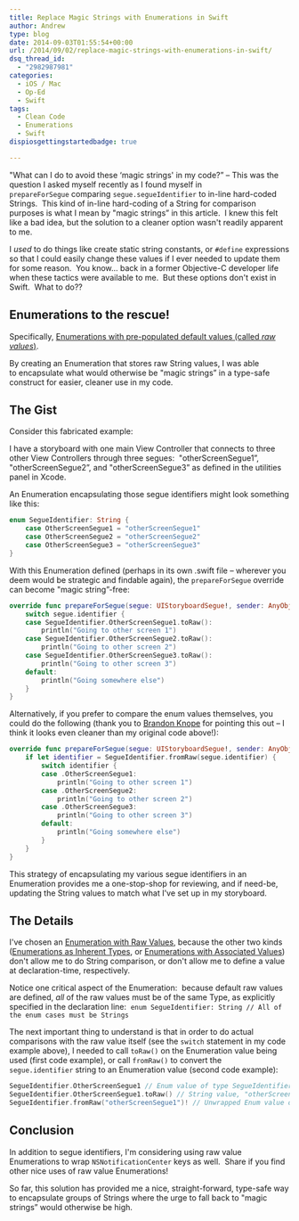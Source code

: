 ```yaml
---
title: Replace Magic Strings with Enumerations in Swift
author: Andrew
type: blog
date: 2014-09-03T01:55:54+00:00
url: /2014/09/02/replace-magic-strings-with-enumerations-in-swift/
dsq_thread_id:
  - "2982987981"
categories:
  - iOS / Mac
  - Op-Ed
  - Swift
tags:
  - Clean Code
  - Enumerations
  - Swift
dispiosgettingstartedbadge: true

---
```

"What can I do to avoid these &#8216;magic strings' in my code?&#8221; – This was the question I asked myself recently as I found myself in `prepareForSegue` comparing `segue.segueIdentifier` to in-line hard-coded Strings.  This kind of in-line hard-coding of a String for comparison purposes is what I mean by "magic strings&#8221; in this article.  I knew this felt like a bad idea, but the solution to a cleaner option wasn't readily apparent to me.

I _used_ to do things like create static string constants, or `#define` expressions so that I could easily change these values if I ever needed to update them for some reason.  You know&#8230; back in a former Objective-C developer life when these tactics were available to me.  But these options don't exist in Swift.  What to do??

## Enumerations to the rescue!

Specifically, <a title="Apple Developer Documentation - Enumerations with Raw Values" href="https://developer.apple.com/library/prerelease/ios/documentation/Swift/Conceptual/Swift_Programming_Language/Enumerations.html#//apple_ref/doc/uid/TP40014097-CH12-XID_228" target="_blank">Enumerations with pre-populated default values (called <em>raw values</em>)</a>.

By creating an Enumeration that stores raw String values, I was able to encapsulate what would otherwise be "magic strings&#8221; in a type-safe construct for easier, cleaner use in my code.

## The Gist

Consider this fabricated example:

I have a storyboard with one main View Controller that connects to three other View Controllers through three segues:  "otherScreenSegue1&#8221;, "otherScreenSegue2&#8221;, and "otherScreenSegue3&#8221; as defined in the utilities panel in Xcode.

An Enumeration encapsulating those segue identifiers might look something like this:

```swift
enum SegueIdentifier: String {
    case OtherScreenSegue1 = "otherScreenSegue1"
    case OtherScreenSegue2 = "otherScreenSegue2"
    case OtherScreenSegue3 = "otherScreenSegue3"
}
```

With this Enumeration defined (perhaps in its own .swift file – wherever you deem would be strategic and findable again), the `prepareForSegue` override can become "magic string&#8221;-free:

```swift
override func prepareForSegue(segue: UIStoryboardSegue!, sender: AnyObject!) {
    switch segue.identifier {
    case SegueIdentifier.OtherScreenSegue1.toRaw():
        println("Going to other screen 1")
    case SegueIdentifier.OtherScreenSegue2.toRaw():
        println("Going to other screen 2")
    case SegueIdentifier.OtherScreenSegue3.toRaw():
        println("Going to other screen 3")
    default:
        println("Going somewhere else")
    }
}
```

Alternatively, if you prefer to compare the enum values themselves, you could do the following (thank you to <a title="Twitter - Brandon Knope" href="https://twitter.com/bknope" target="_blank">Brandon Knope</a> for pointing this out – I think it looks even cleaner than my original code above!):

```swift
override func prepareForSegue(segue: UIStoryboardSegue!, sender: AnyObject!) {
    if let identifier = SegueIdentifier.fromRaw(segue.identifier) {
        switch identifier {
        case .OtherScreenSegue1:
            println("Going to other screen 1")
        case .OtherScreenSegue2:
            println("Going to other screen 2")
        case .OtherScreenSegue3:
            println("Going to other screen 3")
        default:
            println("Going somewhere else")
        }
    }
}
```

This strategy of encapsulating my various segue identifiers in an Enumeration provides me a one-stop-shop for reviewing, and if need-be, updating the String values to match what I've set up in my storyboard.

## The Details

I've chosen an <a title="Apple Developer Documentation - Enumerations with Raw Values" href="https://developer.apple.com/library/prerelease/ios/documentation/Swift/Conceptual/Swift_Programming_Language/Enumerations.html#//apple_ref/doc/uid/TP40014097-CH12-XID_228" target="_blank">Enumeration with Raw Values</a>, because the other two kinds (<a title="Apple Developer Documentation - Enumerations as Inherent Types" href="https://developer.apple.com/library/prerelease/ios/documentation/Swift/Conceptual/Swift_Programming_Language/Enumerations.html#//apple_ref/doc/uid/TP40014097-CH12-XID_224" target="_blank">Enumerations as Inherent Types</a>, or <a title="Apple Developer Documentation - Enumerations with Associated Values" href="https://developer.apple.com/library/prerelease/ios/documentation/Swift/Conceptual/Swift_Programming_Language/Enumerations.html#//apple_ref/doc/uid/TP40014097-CH12-XID_227" target="_blank">Enumerations with Associated Values</a>) don't allow me to do String comparison, or don't allow me to define a value at declaration-time, respectively.

Notice one critical aspect of the Enumeration:  because default raw values are defined, _all_ of the raw values must be of the same Type, as explicitly specified in the declaration line:  `enum SegueIdentifier: String // All of the enum cases must be Strings`

The next important thing to understand is that in order to do actual comparisons with the raw value itself (see the `switch` statement in my code example above), I needed to call `toRaw()` on the Enumeration value being used (first code example), or call `fromRaw()` to convert the `segue.identifier` string to an Enumeration value (second code example):

```swift
SegueIdentifier.OtherScreenSegue1 // Enum value of type SegueIdentifier
SegueIdentifier.OtherScreenSegue1.toRaw() // String value, "otherScreen1Segue"
SegueIdentifier.fromRaw("otherScreenSegue1")! // Unwrapped Enum value of type SegueIdentifier
```

## Conclusion

In addition to segue identifiers, I'm considering using raw value Enumerations to wrap `NSNotificationCenter` keys as well.  Share if you find other nice uses of raw value Enumerations!

So far, this solution has provided me a nice, straight-forward, type-safe way to encapsulate groups of Strings where the urge to fall back to "magic strings&#8221; would otherwise be high.

&nbsp;